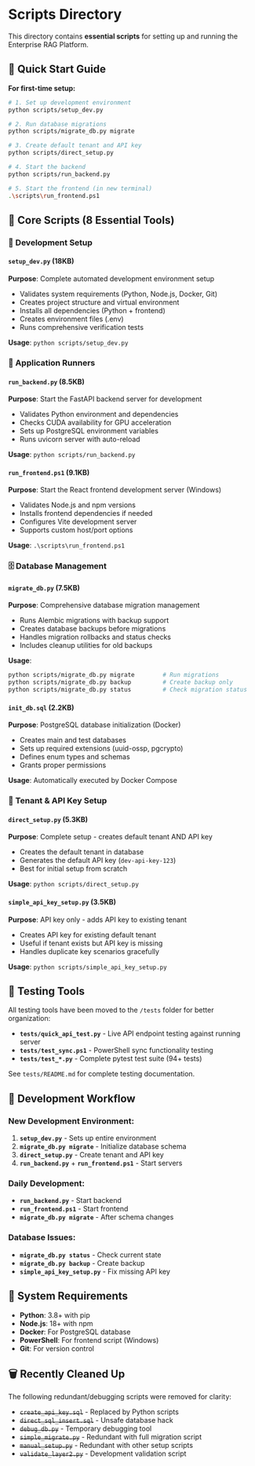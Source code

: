 # Scripts Directory

This directory contains **essential scripts** for setting up and running the Enterprise RAG Platform.

## 🚀 **Quick Start Guide**

**For first-time setup:**
```bash
# 1. Set up development environment
python scripts/setup_dev.py

# 2. Run database migrations  
python scripts/migrate_db.py migrate

# 3. Create default tenant and API key
python scripts/direct_setup.py

# 4. Start the backend
python scripts/run_backend.py

# 5. Start the frontend (in new terminal)
.\scripts\run_frontend.ps1
```

## 📁 **Core Scripts (8 Essential Tools)**

### **🔧 Development Setup**

#### **`setup_dev.py`** (18KB)
**Purpose**: Complete automated development environment setup
- Validates system requirements (Python, Node.js, Docker, Git)
- Creates project structure and virtual environment
- Installs all dependencies (Python + frontend)
- Creates environment files (.env)
- Runs comprehensive verification tests

**Usage**: `python scripts/setup_dev.py`

### **🚀 Application Runners**

#### **`run_backend.py`** (8.5KB)
**Purpose**: Start the FastAPI backend server for development
- Validates Python environment and dependencies
- Checks CUDA availability for GPU acceleration
- Sets up PostgreSQL environment variables
- Runs uvicorn server with auto-reload

**Usage**: `python scripts/run_backend.py`

#### **`run_frontend.ps1`** (9.1KB)
**Purpose**: Start the React frontend development server (Windows)
- Validates Node.js and npm versions
- Installs frontend dependencies if needed
- Configures Vite development server
- Supports custom host/port options

**Usage**: `.\scripts\run_frontend.ps1`

### **🗄️ Database Management**

#### **`migrate_db.py`** (7.5KB)
**Purpose**: Comprehensive database migration management
- Runs Alembic migrations with backup support
- Creates database backups before migrations
- Handles migration rollbacks and status checks
- Includes cleanup utilities for old backups

**Usage**: 
```bash
python scripts/migrate_db.py migrate        # Run migrations
python scripts/migrate_db.py backup         # Create backup only
python scripts/migrate_db.py status         # Check migration status
```

#### **`init_db.sql`** (2.2KB)
**Purpose**: PostgreSQL database initialization (Docker)
- Creates main and test databases
- Sets up required extensions (uuid-ossp, pgcrypto)
- Defines enum types and schemas
- Grants proper permissions

**Usage**: Automatically executed by Docker Compose

### **🔑 Tenant & API Key Setup**

#### **`direct_setup.py`** (5.3KB) 
**Purpose**: Complete setup - creates default tenant AND API key
- Creates the default tenant in database
- Generates the default API key (`dev-api-key-123`)
- Best for initial setup from scratch

**Usage**: `python scripts/direct_setup.py`

#### **`simple_api_key_setup.py`** (3.5KB)
**Purpose**: API key only - adds API key to existing tenant
- Creates API key for existing default tenant
- Useful if tenant exists but API key is missing
- Handles duplicate key scenarios gracefully

**Usage**: `python scripts/simple_api_key_setup.py`

## 🧪 **Testing Tools**

All testing tools have been moved to the `/tests` folder for better organization:

- **`tests/quick_api_test.py`** - Live API endpoint testing against running server
- **`tests/test_sync.ps1`** - PowerShell sync functionality testing
- **`tests/test_*.py`** - Complete pytest test suite (94+ tests)

See `tests/README.md` for complete testing documentation.



## 🎯 **Development Workflow**

### **New Development Environment:**
1. **`setup_dev.py`** - Sets up entire environment
2. **`migrate_db.py migrate`** - Initialize database schema
3. **`direct_setup.py`** - Create tenant and API key
4. **`run_backend.py`** + **`run_frontend.ps1`** - Start servers

### **Daily Development:**
- **`run_backend.py`** - Start backend 
- **`run_frontend.ps1`** - Start frontend
- **`migrate_db.py migrate`** - After schema changes

### **Database Issues:**
- **`migrate_db.py status`** - Check current state
- **`migrate_db.py backup`** - Create backup
- **`simple_api_key_setup.py`** - Fix missing API key

## 🔧 **System Requirements**

- **Python**: 3.8+ with pip
- **Node.js**: 18+ with npm
- **Docker**: For PostgreSQL database
- **PowerShell**: For frontend script (Windows)
- **Git**: For version control

## 🗑️ **Recently Cleaned Up**

The following redundant/debugging scripts were removed for clarity:
- ~~`create_api_key.sql`~~ - Replaced by Python scripts
- ~~`direct_sql_insert.sql`~~ - Unsafe database hack
- ~~`debug_db.py`~~ - Temporary debugging tool
- ~~`simple_migrate.py`~~ - Redundant with full migration script
- ~~`manual_setup.py`~~ - Redundant with other setup scripts  
- ~~`validate_layer2.py`~~ - Development validation script 